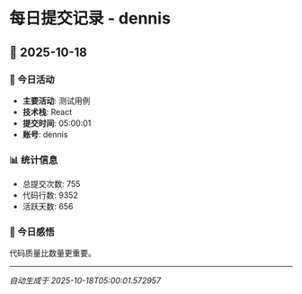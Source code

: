 # 每日提交记录 - dennis

## 📅 2025-10-18

### 🎯 今日活动
- **主要活动**: 测试用例
- **技术栈**: React
- **提交时间**: 05:00:01
- **账号**: dennis

### 📊 统计信息
- 总提交次数: 755
- 代码行数: 9352
- 活跃天数: 656

### 💭 今日感悟
代码质量比数量更重要。

---
*自动生成于 2025-10-18T05:00:01.572957*
